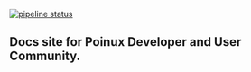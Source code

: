 [![pipeline status](https://gitlab.com/pionux/pionux/badges/master/pipeline.svg)](https://gitlab.com/pionux/pionux/commits/master)



## Docs site for Poinux Developer and User Community.
